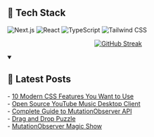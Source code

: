 ## 🚀 Tech Stack

![Next.js](https://img.shields.io/badge/Next.js-000000?style=for-the-badge&logo=next.js&logoColor=white)
![React](https://img.shields.io/badge/React-61DAFB?style=for-the-badge&logo=react&logoColor=black)
![TypeScript](https://img.shields.io/badge/TypeScript-3178C6?style=for-the-badge&logo=typescript&logoColor=white)
![Tailwind CSS](https://img.shields.io/badge/Tailwind_CSS-38B2AC?style=for-the-badge&logo=tailwind-css&logoColor=white)

<div align="center">

[![GitHub Streak](https://github-readme-streak-stats-eight.vercel.app/?user=badger3000&theme=tokyonight)](https://git.io/streak-stats)

</div>

<details open> 
 <summary><h2>📝 Latest Posts</h2></summary>
 <!-- BLOG-POST-LIST:START -->
- <a href="https://www.badger3000.com/articles/10-modern-css-features-you-want-to-use">10 Modern CSS Features You Want to Use</a>
<br/>
- <a href="https://www.badger3000.com/articles/open-source-youtube-music-desktop-client">Open Source YouTube Music Desktop Client</a>
<br/>
- <a href="https://www.badger3000.com/articles/complete-guide-to-mutationobserver-api">Complete Guide to MutationObserver API</a>
<br/>
- <a href="https://www.badger3000.com/codepen/drag-and-drop-puzzle">Drag and Drop Puzzle</a>
<br/>
- <a href="https://www.badger3000.com/codepen/mutationobserver-magic-show">MutationObserver Magic Show</a>
<!-- BLOG-POST-LIST:END -->
</details>
